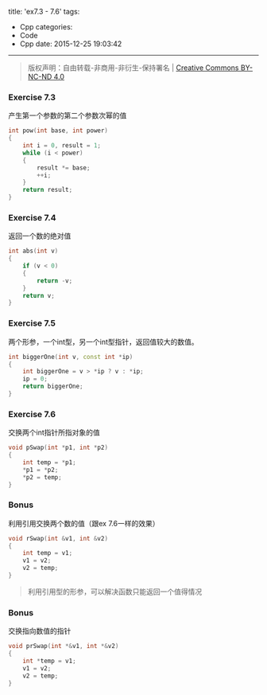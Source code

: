 title: 'ex7.3 - 7.6'
tags:
  - Cpp
categories:
  - Code
  - Cpp
date: 2015-12-25 19:03:42
---

> 版权声明：自由转载-非商用-非衍生-保持署名 | [Creative Commons BY-NC-ND 4.0](https://creativecommons.org/licenses/by-nc-nd/4.0/)

### Exercise 7.3 ###

产生第一个参数的第二个参数次幂的值

<!-- more -->

```C++
int pow(int base, int power) 
{
	int i = 0, result = 1;
	while (i < power) 
	{
		result *= base;
		++i;
	}
	return result;
}
```

### Exercise 7.4 ###

返回一个数的绝对值

```C++
int abs(int v) 
{
	if (v < 0)
	{
		return -v;
	}
	return v;
}
```

### Exercise 7.5 ###

两个形参，一个int型，另一个int型指针，返回值较大的数值。

```C++
int biggerOne(int v, const int *ip)
{
	int biggerOne = v > *ip ? v : *ip;
	ip = 0;
	return biggerOne;
}
```

### Exercise 7.6 ###

交换两个int指针所指对象的值

```C++
void pSwap(int *p1, int *p2)
{
	int temp = *p1;
	*p1 = *p2;
	*p2 = temp;
}
```

### Bonus ###

利用引用交换两个数的值（跟ex 7.6一样的效果）

```C++
void rSwap(int &v1, int &v2)
{
	int temp = v1;
	v1 = v2;
	v2 = temp;
}
```

> 利用引用型的形参，可以解决函数只能返回一个值得情况

### Bonus ###

交换指向数值的指针

```C++
void prSwap(int *&v1, int *&v2)
{
	int *temp = v1;
	v1 = v2;
	v2 = temp;
}
```